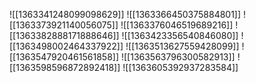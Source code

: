 ![[1363341248099098629]]
![[1363366450375884801]]
![[1363373921140056075]]
![[1363376046519689216]]
![[1363382888171888646]]
![[1363423356540846080]]
![[1363498002464337922]]
![[1363513627559428099]]
![[1363547920461561858]]
![[1363563796300582913]]
![[1363598596872892418]]
![[1363605392937283584]]
